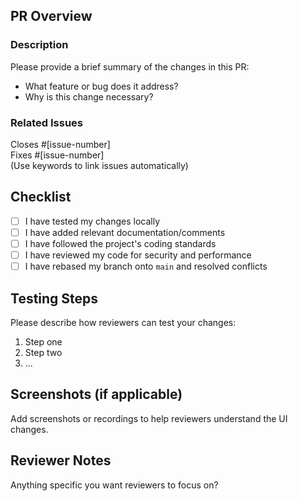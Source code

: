 
## PR Overview

### Description

Please provide a brief summary of the changes in this PR:

- What feature or bug does it address?
- Why is this change necessary?

### Related Issues

Closes #[issue-number]  
Fixes #[issue-number]  
(Use keywords to link issues automatically)

## Checklist

- [ ] I have tested my changes locally
- [ ] I have added relevant documentation/comments
- [ ] I have followed the project's coding standards
- [ ] I have reviewed my code for security and performance
- [ ] I have rebased my branch onto `main` and resolved conflicts

## Testing Steps

Please describe how reviewers can test your changes:

1. Step one
2. Step two
3. ...

## Screenshots (if applicable)

Add screenshots or recordings to help reviewers understand the UI changes.

## Reviewer Notes

Anything specific you want reviewers to focus on?
